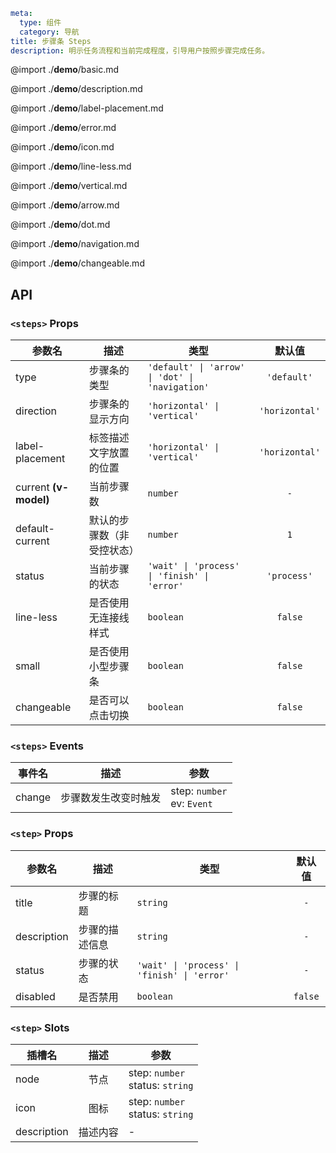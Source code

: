 ```yaml
meta:
  type: 组件
  category: 导航
title: 步骤条 Steps
description: 明示任务流程和当前完成程度，引导用户按照步骤完成任务。
```

@import ./__demo__/basic.md

@import ./__demo__/description.md

@import ./__demo__/label-placement.md

@import ./__demo__/error.md

@import ./__demo__/icon.md

@import ./__demo__/line-less.md

@import ./__demo__/vertical.md

@import ./__demo__/arrow.md

@import ./__demo__/dot.md

@import ./__demo__/navigation.md

@import ./__demo__/changeable.md

## API


### `<steps>` Props

|参数名|描述|类型|默认值|
|---|---|---|:---:|
|type|步骤条的类型|`'default' \| 'arrow' \| 'dot' \| 'navigation'`|`'default'`|
|direction|步骤条的显示方向|`'horizontal' \| 'vertical'`|`'horizontal'`|
|label-placement|标签描述文字放置的位置|`'horizontal' \| 'vertical'`|`'horizontal'`|
|current **(v-model)**|当前步骤数|`number`|`-`|
|default-current|默认的步骤数（非受控状态）|`number`|`1`|
|status|当前步骤的状态|`'wait' \| 'process' \| 'finish' \| 'error'`|`'process'`|
|line-less|是否使用无连接线样式|`boolean`|`false`|
|small|是否使用小型步骤条|`boolean`|`false`|
|changeable|是否可以点击切换|`boolean`|`false`|
### `<steps>` Events

|事件名|描述|参数|
|---|---|---|
|change|步骤数发生改变时触发|step: `number`<br>ev: `Event`|




### `<step>` Props

|参数名|描述|类型|默认值|
|---|---|---|:---:|
|title|步骤的标题|`string`|`-`|
|description|步骤的描述信息|`string`|`-`|
|status|步骤的状态|`'wait' \| 'process' \| 'finish' \| 'error'`|`-`|
|disabled|是否禁用|`boolean`|`false`|
### `<step>` Slots

|插槽名|描述|参数|
|---|:---:|---|
|node|节点|step: `number`<br>status: `string`|
|icon|图标|step: `number`<br>status: `string`|
|description|描述内容|-|


